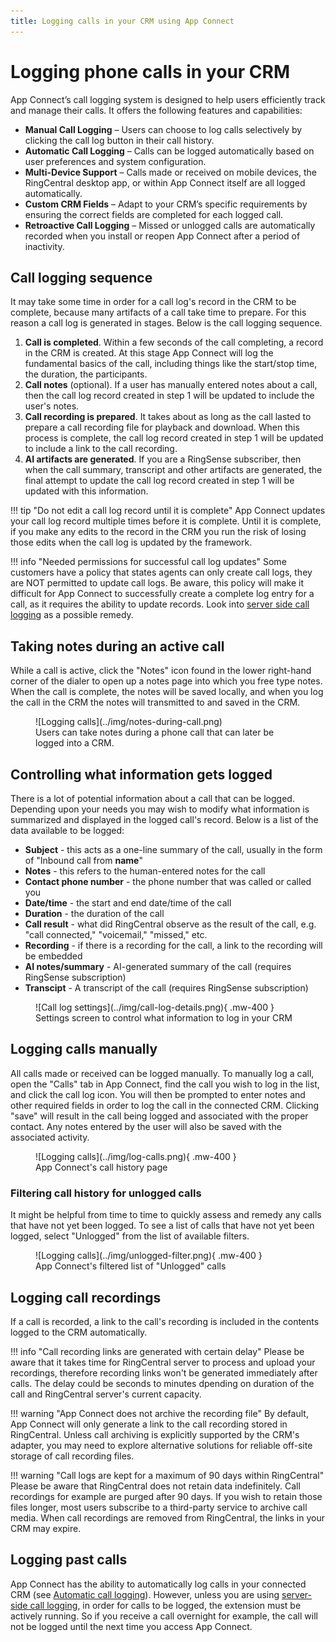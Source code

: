 ```yaml
---
title: Logging calls in your CRM using App Connect
---
```

# Logging phone calls in your CRM

App Connect’s call logging system is designed to help users efficiently track and manage their calls. It offers the following features and capabilities:

* **Manual Call Logging** – Users can choose to log calls selectively by clicking the call log button in their call history.
* **Automatic Call Logging** – Calls can be logged automatically based on user preferences and system configuration.
* **Multi-Device Support** – Calls made or received on mobile devices, the RingCentral desktop app, or within App Connect itself are all logged automatically.
* **Custom CRM Fields** – Adapt to your CRM’s specific requirements by ensuring the correct fields are completed for each logged call.
* **Retroactive Call Logging** – Missed or unlogged calls are automatically recorded when you install or reopen App Connect after a period of inactivity.

## Call logging sequence

It may take some time in order for a call log's record in the CRM to be complete, because many artifacts of a call take time to prepare. For this reason a call log is generated in stages. Below is the call logging sequence.

1. **Call is completed**. Within a few seconds of the call completing, a record in the CRM is created. At this stage App Connect will log the fundamental basics of the call, including things like the start/stop time, the duration, the participants. 
2. **Call notes** (optional). If a user has manually entered notes about a call, then the call log record created in step 1 will be updated to include the user's notes. 
3. **Call recording is prepared**. It takes about as long as the call lasted to prepare a call recording file for playback and download. When this process is complete, the call log record created in step 1 will be updated to include a link to the call recording.
4. **AI artifacts are generated**. If you are a RingSense subscriber, then when the call summary, transcript and other artifacts are generated, the final attempt to update the call log record created in step 1 will be updated with this information. 

!!! tip "Do not edit a call log record until it is complete"
    App Connect updates your call log record multiple times before it is complete. Until it is complete, if you make any edits to the record in the CRM you run the risk of losing those edits when the call log is updated by the framework. 
	
!!! info "Needed permissions for successful call log updates"
    Some customers have a policy that states agents can only create call logs, they are NOT permitted to update call logs. Be aware, this policy will make it difficult for App Connect to successfully create a complete log entry for a call, as it requires the ability to update records. Look into [server side call logging](server-side-logging.md) as a possible remedy. 

## Taking notes during an active call

While a call is active, click the "Notes" icon found in the lower right-hand corner of the dialer to open up a notes page into which you free type notes. When the call is complete, the notes will be saved locally, and when you log the call in the CRM the notes will transmitted to and saved in the CRM.

<figure markdown>
  ![Logging calls](../img/notes-during-call.png)
  <figcaption>Users can take notes during a phone call that can later be logged into a CRM.</figcaption>
</figure>

## Controlling what information gets logged

There is a lot of potential information about a call that can be logged. Depending upon your needs you may wish to modify what information is summarized and displayed in the logged call's record. Below is a list of the data available to be logged:

* **Subject** - this acts as a one-line summary of the call, usually in the form of "Inbound call from **name**"
* **Notes** - this refers to the human-entered notes for the call
* **Contact phone number** - the phone number that was called or called you
* **Date/time** - the start and end date/time of the call
* **Duration** - the duration of the call
* **Call result** - what did RingCentral observe as the result of the call, e.g. "call connected," "voicemail," "missed," etc. 
* **Recording** - if there is a recording for the call, a link to the recording will be embedded 
* **AI notes/summary** - AI-generated summary of the call (requires RingSense subscription)
* **Transcipt** - A transcript of the call (requires RingSense subscription)

<figure markdown>
  ![Call log settings](../img/call-log-details.png){ .mw-400 }
  <figcaption>Settings screen to control what information to log in your CRM</figcaption>
</figure>

## Logging calls manually

All calls made or received can be logged manually. To manually log a call, open the "Calls" tab in App Connect, find the call you wish to log in the list, and click the call log icon. You will then be prompted to enter notes and other required fields in order to log the call in the connected CRM. Clicking "save" will result in the call being logged and associated with the proper contact. Any notes entered by the user will also be saved with the associated activity.

<figure markdown>
  ![Logging calls](../img/log-calls.png){ .mw-400 }
  <figcaption>App Connect's call history page</figcaption>
</figure>

### Filtering call history for unlogged calls

It might be helpful from time to time to quickly assess and remedy any calls that have not yet been logged. To see a list of calls that have not yet been logged, select "Unlogged" from the list of available filters. 

<figure markdown>
  ![Logging calls](../img/unlogged-filter.png){ .mw-400 }
  <figcaption>App Connect's filtered list of "Unlogged" calls</figcaption>
</figure>

## Logging call recordings

If a call is recorded, a link to the call's recording is included in the contents logged to the CRM automatically. 

!!! info "Call recording links are generated with certain delay"
    Please be aware that it takes time for RingCentral server to process and upload your recordings, therefore recording links won't be generated immediately after calls. The delay could be seconds to minutes dpending on duration of the call and RingCentral server's current capacity.  

!!! warning "App Connect does not archive the recording file"
    By default, App Connect will only generate a link to the call recording stored in RingCentral. Unless call archiving is explicitly supported by the CRM's adapter, you may need to explore alternative solutions for reliable off-site storage of call recording files. 

!!! warning "Call logs are kept for a maximum of 90 days within RingCentral"
    Please be aware that RingCentral does not retain data indefinitely. Call recordings for example are purged after 90 days. If you wish to retain those files longer, most users subscribe to a third-party service to archive call media. When call recordings are removed from RingCentral, the links in your CRM may expire. 

## Logging past calls

App Connect has the ability to automatically log calls in your connected CRM (see [Automatic call logging](automatic-logging.md)). However, unless you are using [server-side call logging](server-side-logging.md), in order for calls to be logged, the extension must be actively running. So if you receive a call overnight for example, the call will not be logged until the next time you access App Connect. 


